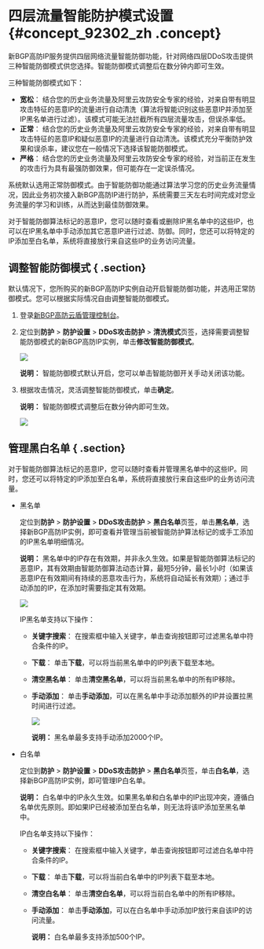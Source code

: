# 四层流量智能防护模式设置 {#concept_92302_zh .concept}

新BGP高防IP服务提供四层网络流量智能防御功能，针对网络四层DDoS攻击提供三种智能防御模式供您选择。智能防御模式调整后在数分钟内即可生效。

三种智能防御模式如下：

-   **宽松**： 结合您的历史业务流量及阿里云攻防安全专家的经验，对来自带有明显攻击特征的恶意IP的流量进行自动清洗（算法将智能识别这些恶意IP并添加至IP黑名单进行过滤）。该模式可能无法拦截所有四层流量攻击，但误杀率低。
-   **正常**： 结合您的历史业务流量及阿里云攻防安全专家的经验，对来自带有明显攻击特征的恶意IP和疑似恶意IP的流量进行自动清洗。该模式充分平衡防护效果和误杀率，建议您在一般情况下选择该智能防御模式。
-   **严格**： 结合您的历史业务流量及阿里云攻防安全专家的经验，对当前正在发生的攻击行为具有最强防御效果，但可能存在一定误杀情况。

系统默认选用正常防御模式。由于智能防御功能通过算法学习您的历史业务流量情况，因此业务初次接入新BGP高防IP进行防护，系统需要三天左右时间完成对您业务流量的学习和训练，从而达到最佳防御效果。

对于智能防御算法标记的恶意IP，您可以随时查看或删除IP黑名单中的这些IP，也可以在IP黑名单中手动添加其它恶意IP进行过滤、防御。同时，您还可以将特定的IP添加至白名单，系统将直接放行来自这些IP的业务访问流量。

## 调整智能防御模式 { .section}

默认情况下，您所购买的新BGP高防IP实例自动开启智能防御功能，并选用正常防御模式。您可以根据实际情况自由调整智能防御模式。

1.  登录[新BGP高防云盾管理控制台](https://yundunnext.console.aliyun.com/?p=ddoscoo#/report)。
2.  定位到**防护** \> **防护设置** \> **DDoS攻击防护** \> **清洗模式**页签，选择需要调整智能防御模式的新BGP高防IP实例，单击**修改智能防御模式**。

    ![](http://static-aliyun-doc.oss-cn-hangzhou.aliyuncs.com/assets/img/79690/154710521736903_zh-CN.png)

    **说明：** 智能防御模式默认开启，您可以单击智能防御开关手动关闭该功能。

3.  根据攻击情况，灵活调整智能防御模式，单击**确定**。

    **说明：** 智能防御模式调整后在数分钟内即可生效。

    ![](http://static-aliyun-doc.oss-cn-hangzhou.aliyuncs.com/assets/img/79690/154710521736904_zh-CN.png)


## 管理黑白名单 { .section}

对于智能防御算法标记的恶意IP，您可以随时查看并管理黑名单中的这些IP。同时，您还可以将特定的IP添加至白名单，系统将直接放行来自这些IP的业务访问流量。

-   黑名单

    定位到**防护** \> **防护设置** \> **DDoS攻击防护** \> **黑白名单**页签，单击**黑名单**，选择新BGP高防IP实例，即可查看并管理当前被智能防护算法标记的或手工添加的IP黑名单明细情况。

    **说明：** 黑名单中的IP存在有效期，并非永久生效。如果是智能防御算法标记的恶意IP，其有效期由智能防御算法动态计算，最短5分钟，最长1小时（如果该恶意IP在有效期间有持续的恶意攻击行为，系统将自动延长有效期）；通过手动添加的IP，在添加时需要指定其有效期。

    ![](http://static-aliyun-doc.oss-cn-hangzhou.aliyuncs.com/assets/img/79690/154710521736905_zh-CN.png)

    IP黑名单支持以下操作：

    -   **关键字搜索**： 在搜索框中输入关键字，单击查询按钮即可过滤黑名单中符合条件的IP。
    -   **下载**： 单击**下载**，可以将当前黑名单中的IP列表下载至本地。
    -   **清空黑名单**： 单击**清空黑名单**，可以将当前黑名单中的所有IP移除。
    -   **手动添加**： 单击**手动添加**，可以在黑名单中手动添加额外的IP并设置拉黑时间进行过滤。

        ![](http://static-aliyun-doc.oss-cn-hangzhou.aliyuncs.com/assets/img/79690/154710521736906_zh-CN.png)

        **说明：** 黑名单最多支持手动添加2000个IP。

-   白名单

    定位到**防护** \> **防护设置** \> **DDoS攻击防护** \> **黑白名单**页签，单击**白名单**，选择新BGP高防IP实例，即可管理IP白名单。

    **说明：** 白名单中的IP永久生效。如果黑名单和白名单中的IP出现冲突，遵循白名单优先原则。即如果IP已经被添加至白名单，则无法将该IP添加至黑名单中。

    IP白名单支持以下操作：

    -   **关键字搜索**： 在搜索框中输入关键字，单击查询按钮即可过滤白名单中符合条件的IP。
    -   **下载**： 单击**下载**，可以将当前白名单中的IP列表下载至本地。
    -   **清空白名单**： 单击**清空白名单**，可以将当前白名单中的所有IP移除。
    -   **手动添加**： 单击**手动添加**，可以在白名单中手动添加IP放行来自该IP的访问流量。

        **说明：** 白名单最多支持添加500个IP。


